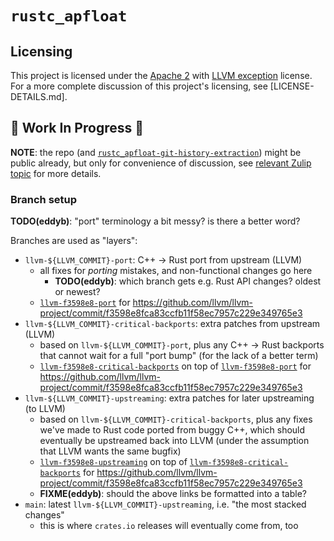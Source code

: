 # `rustc_apfloat`

## Licensing

This project is licensed under the [Apache 2] with [LLVM exception] license.
For a more complete discussion of this project's licensing, see [LICENSE-DETAILS.md].

[Apache 2]: https://spdx.org/licenses/Apache-2.0.html
[LLVM Exception]: https://spdx.org/licenses/LLVM-exception.html

## 🚧 Work In Progress 🚧

**NOTE**: the repo (and [`rustc_apfloat-git-history-extraction`](https://github.com/LykenSol/rustc_apfloat-git-history-extraction)) might be public already, but only for convenience of discussion, see [relevant Zulip topic](https://rust-lang.zulipchat.com/#narrow/stream/231349-t-core.2Flicensing/topic/apfloat) for more details.

### Branch setup

**TODO(eddyb)**: "port" terminology a bit messy? is there a better word?

Branches are used as "layers":
- `llvm-${LLVM_COMMIT}-port`: C++ -> Rust port from upstream (LLVM)
  - all fixes for *porting* mistakes, and non-functional changes go here
    - **TODO(eddyb)**: which branch gets e.g. Rust API changes? oldest or newest?
  - [`llvm-f3598e8-port`](https://github.com/LykenSol/rustc_apfloat/tree/llvm-f3598e8-port) for https://github.com/llvm/llvm-project/commit/f3598e8fca83ccfb11f58ec7957c229e349765e3
- `llvm-${LLVM_COMMIT}-critical-backports`: extra patches from upstream (LLVM)
  - based on `llvm-${LLVM_COMMIT}-port`, plus any C++ -> Rust backports that
    cannot wait for a full "port bump" (for the lack of a better term)
  - [`llvm-f3598e8-critical-backports`](https://github.com/LykenSol/rustc_apfloat/compare/llvm-f3598e8-port...llvm-f3598e8-critical-backports) on top of [`llvm-f3598e8-port`](https://github.com/LykenSol/rustc_apfloat/tree/llvm-f3598e8-port) for https://github.com/llvm/llvm-project/commit/f3598e8fca83ccfb11f58ec7957c229e349765e3
- `llvm-${LLVM_COMMIT}-upstreaming`: extra patches for later upstreaming (to LLVM)
  - based on `llvm-${LLVM_COMMIT}-critical-backports`, plus any fixes we've made
    to Rust code ported from buggy C++, which should eventually be upstreamed
    back into LLVM (under the assumption that LLVM wants the same bugfix)
  - [`llvm-f3598e8-upstreaming`](https://github.com/LykenSol/rustc_apfloat/compare/llvm-f3598e8-critical-backports...llvm-f3598e8-upstreaming) on top of [`llvm-f3598e8-critical-backports`](https://github.com/LykenSol/rustc_apfloat/tree/llvm-f3598e8-critical-backports) for https://github.com/llvm/llvm-project/commit/f3598e8fca83ccfb11f58ec7957c229e349765e3
  - **FIXME(eddyb)**: should the above links be formatted into a table?
- `main`: latest `llvm-${LLVM_COMMIT}-upstreaming`, i.e. "the most stacked changes"
  - this is where `crates.io` releases will eventually come from, too
